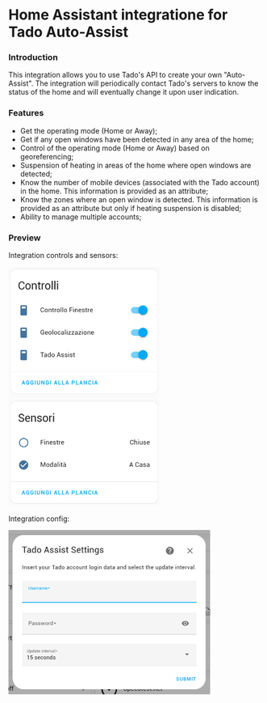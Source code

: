 # Home Assistant integratione for Tado Auto-Assist
### Introduction
This integration allows you to use Tado's API to create your own "Auto-Assist". The integration will periodically contact Tado's servers to know the status of the home and will eventually change it upon user indication.

### Features
- Get the operating mode (Home or Away);
- Get if any open windows have been detected in any area of ​​the home;
- Control of the operating mode (Home or Away) based on georeferencing;
- Suspension of heating in areas of the home where open windows are detected;
- Know the number of mobile devices (associated with the Tado account) in the home. This information is provided as an attribute;
- Know the zones where an open window is detected. This information is provided as an attribute but only if heating suspension is disabled;
- Ability to manage multiple accounts;

### Preview
Integration controls and sensors:

<img src="/assets/images/preview_service.png" width="300">

Integration config:

<img src="/assets/images/preview_config.png" width="400">
